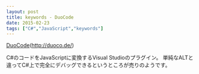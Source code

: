 ```yaml
---
layout: post
title: keywords - DuoCode
date: 2015-02-23
tags: ["C#","JavaScript","keywords"]
---
```


[DuoCode](http://duoco.de/)(http://duoco.de/)

C#のコードをJavaScriptに変換するVisual Studioのプラグイン。
単純なALTと違ってC#上で完全にデバッグできるというところが売りのようです。